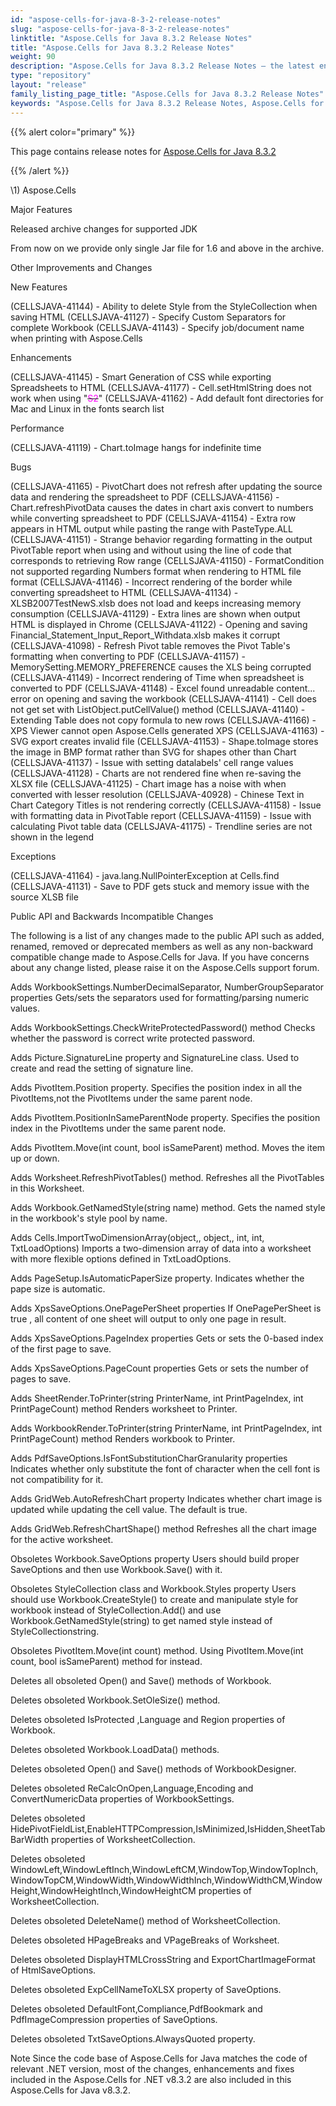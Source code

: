 ```yaml
---
id: "aspose-cells-for-java-8-3-2-release-notes"
slug: "aspose-cells-for-java-8-3-2-release-notes"
linktitle: "Aspose.Cells for Java 8.3.2 Release Notes"
title: "Aspose.Cells for Java 8.3.2 Release Notes"
weight: 90
description: "Aspose.Cells for Java 8.3.2 Release Notes – the latest enhancements, new features, and fixes."
type: "repository"
layout: "release"
family_listing_page_title: "Aspose.Cells for Java 8.3.2 Release Notes"
keywords: "Aspose.Cells for Java 8.3.2 Release Notes, Aspose.Cells for Java 8.3.2 updates and fixes"
---
```


{{% alert color="primary" %}} 

This page contains release notes for [Aspose.Cells for Java 8.3.2](https://releases.aspose.com/cells/java/new-releases/aspose.cells-for-java-8.3.2/)

{{% /alert %}} 

\1) Aspose.Cells 


Major Features

Released archive changes for supported JDK

From now on we provide only single Jar file for 1.6 and above in the archive.

Other Improvements and Changes

New Features

(CELLSJAVA-41144) - Ability to delete Style from the StyleCollection when saving HTML
(CELLSJAVA-41127) - Specify Custom Separators for complete Workbook
(CELLSJAVA-41143) - Specify job/document name when printing with Aspose.Cells

Enhancements

(CELLSJAVA-41145) - Smart Generation of CSS while exporting Spreadsheets to HTML
(CELLSJAVA-41177) - Cell.setHtmlString does not work when using "<s><span style="color:#ff00ff;">S2</span></s>"
(CELLSJAVA-41162) - Add default font directories for Mac and Linux in the fonts search list

Performance

(CELLSJAVA-41119) - Chart.toImage hangs for indefinite time

Bugs

(CELLSJAVA-41165) - PivotChart does not refresh after updating the source data and rendering the spreadsheet to PDF
(CELLSJAVA-41156) - Chart.refreshPivotData causes the dates in chart axis convert to numbers while converting spreadsheet to PDF
(CELLSJAVA-41154) - Extra row appears in HTML output while pasting the range with PasteType.ALL
(CELLSJAVA-41151) - Strange behavior regarding formatting in the output PivotTable report when using and without using the line of code that corresponds to retrieving Row range
(CELLSJAVA-41150) - FormatCondition not supported regarding Numbers format when rendering to HTML file format
(CELLSJAVA-41146) - Incorrect rendering of the border while converting spreadsheet to HTML
(CELLSJAVA-41134) - XLSB2007TestNewS.xlsb does not load and keeps increasing memory consumption
(CELLSJAVA-41129) - Extra lines are shown when output HTML is displayed in Chrome
(CELLSJAVA-41122) - Opening and saving Financial_Statement_Input_Report_Withdata.xlsb makes it corrupt
(CELLSJAVA-41098) - Refresh Pivot table removes the Pivot Table's formatting when converting to PDF
(CELLSJAVA-41157) - MemorySetting.MEMORY_PREFERENCE causes the XLS being corrupted
(CELLSJAVA-41149) - Incorrect rendering of Time when spreadsheet is converted to PDF
(CELLSJAVA-41148) - Excel found unreadable content... error on opening and saving the workbook
(CELLSJAVA-41141) - Cell does not get set with ListObject.putCellValue() method
(CELLSJAVA-41140) - Extending Table does not copy formula to new rows
(CELLSJAVA-41166) - XPS Viewer cannot open Aspose.Cells generated XPS
(CELLSJAVA-41163) - SVG export creates invalid file
(CELLSJAVA-41153) - Shape.toImage stores the image in BMP format rather than SVG for shapes other than Chart
(CELLSJAVA-41137) - Issue with setting datalabels' cell range values
(CELLSJAVA-41128) - Charts are not rendered fine when re-saving the XLSX file
(CELLSJAVA-41125) - Chart image has a noise with when converted with lesser resolution
(CELLSJAVA-40928) - Chinese Text in Chart Category Titles is not rendering correctly
(CELLSJAVA-41158) - Issue with formatting data in PivotTable report
(CELLSJAVA-41159) - Issue with calculating Pivot table data
(CELLSJAVA-41175) - Trendline series are not shown in the legend

Exceptions

(CELLSJAVA-41164) - java.lang.NullPointerException at Cells.find
(CELLSJAVA-41131) - Save to PDF gets stuck and memory issue with the source XLSB file

Public API and Backwards Incompatible Changes

The following is a list of any changes made to the public API such as added, renamed, removed or deprecated members as well as any non-backward compatible change made to Aspose.Cells for Java. If you have concerns about any change listed, please raise it on the Aspose.Cells support forum.

Adds WorkbookSettings.NumberDecimalSeparator, NumberGroupSeparator properties 
Gets/sets the separators used for formatting/parsing numeric values. 

Adds WorkbookSettings.CheckWriteProtectedPassword() method 
Checks whether the password is correct write protected password. 

Adds Picture.SignatureLine property and SignatureLine class. 
Used to create and read the setting of signature line. 

Adds PivotItem.Position property. 
Specifies the position index in all the PivotItems,not the PivotItems under the same parent node. 

Adds PivotItem.PositionInSameParentNode property. 
Specifies the position index in the PivotItems under the same parent node. 

Adds PivotItem.Move(int count, bool isSameParent) method. 
Moves the item up or down.

Adds Worksheet.RefreshPivotTables() method. 
Refreshes all the PivotTables in this Worksheet.

Adds Workbook.GetNamedStyle(string name) method. 
Gets the named style in the workbook's style pool by name.

Adds Cells.ImportTwoDimensionArray(object,, object,, int, int, TxtLoadOptions) 
Imports a two-dimension array of data into a worksheet with more flexible options defined in TxtLoadOptions.

Adds PageSetup.IsAutomaticPaperSize property. 
Indicates whether the pape size is automatic. 

Adds XpsSaveOptions.OnePagePerSheet properties 
If OnePagePerSheet is true , all content of one sheet will output to only one page in result.

Adds XpsSaveOptions.PageIndex properties 
Gets or sets the 0-based index of the first page to save.

Adds XpsSaveOptions.PageCount properties 
Gets or sets the number of pages to save.

Adds SheetRender.ToPrinter(string PrinterName, int PrintPageIndex, int PrintPageCount) method 
Renders worksheet to Printer.

Adds WorkbookRender.ToPrinter(string PrinterName, int PrintPageIndex, int PrintPageCount) method 
Renders workbook to Printer.

Adds PdfSaveOptions.IsFontSubstitutionCharGranularity properties 
Indicates whether only substitute the font of character when the cell font is not compatibility for it.

Adds GridWeb.AutoRefreshChart property 
Indicates whether chart image is updated while updating the cell value. The default is true.

Adds GridWeb.RefreshChartShape() method 
Refreshes all the chart image for the active worksheet.

Obsoletes Workbook.SaveOptions property 
Users should build proper SaveOptions and then use Workbook.Save() with it.

Obsoletes StyleCollection class and Workbook.Styles property 
Users should use Workbook.CreateStyle() to create and manipulate style for workbook instead of StyleCollection.Add() and use Workbook.GetNamedStyle(string) to get named style instead of StyleCollectionstring.

Obsoletes PivotItem.Move(int count) method. 
Using PivotItem.Move(int count, bool isSameParent) method for instead.

Deletes all obsoleted Open() and Save() methods of Workbook. 

Deletes obsoleted Workbook.SetOleSize() method. 

Deletes obsoleted IsProtected ,Language and Region properties of Workbook. 

Deletes obsoleted Workbook.LoadData() methods. 

Deletes obsoleted Open() and Save() methods of WorkbookDesigner. 

Deletes obsoleted ReCalcOnOpen,Language,Encoding and ConvertNumericData properties of WorkbookSettings. 

Deletes obsoleted HidePivotFieldList,EnableHTTPCompression,IsMinimized,IsHidden,SheetTabBarWidth properties of WorksheetCollection. 

Deletes obsoleted WindowLeft,WindowLeftInch,WindowLeftCM,WindowTop,WindowTopInch,WindowTopCM,WindowWidth,WindowWidthInch,WindowWidthCM,WindowHeight,WindowHeightInch,WindowHeightCM properties of WorksheetCollection. 

Deletes obsoleted DeleteName() method of WorksheetCollection. 

Deletes obsoleted HPageBreaks and VPageBreaks of Worksheet. 

Deletes obsoleted DisplayHTMLCrossString and ExportChartImageFormat of HtmlSaveOptions. 

Deletes obsoleted ExpCellNameToXLSX property of SaveOptions. 

Deletes obsoleted DefaultFont,Compliance,PdfBookmark and PdfImageCompression properties of SaveOptions. 

Deletes obsoleted TxtSaveOptions.AlwaysQuoted property. 


Note
Since the code base of Aspose.Cells for Java matches the code of relevant .NET version, most of the changes, enhancements and fixes included in the Aspose.Cells for .NET v8.3.2 are also included in this Aspose.Cells for Java v8.3.2.
